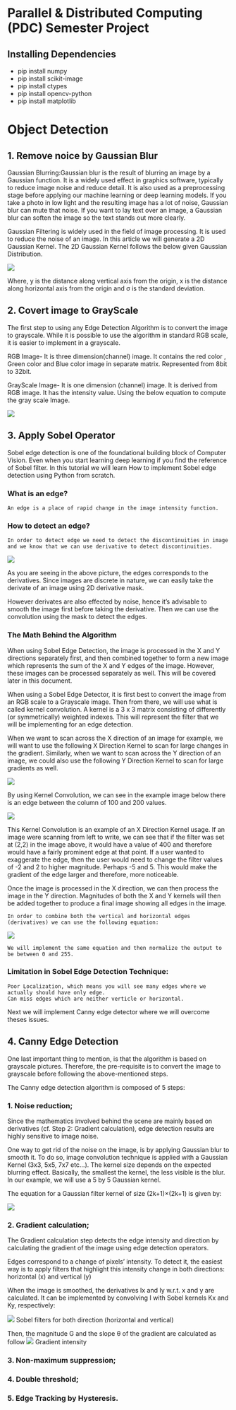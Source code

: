 # Parallel & Distributed Computing (PDC) Semester Project

## Installing Dependencies

* pip install numpy
* pip install scikit-image
* pip install ctypes
* pip install opencv-python
* pip install matplotlib


# Object Detection

## 1. Remove noice by Gaussian Blur

Gaussian Blurring:Gaussian blur is the result of blurring an image by a Gaussian function. It is a widely used effect in graphics software, typically to reduce image noise and reduce detail. It is also used as a preprocessing stage before applying our machine learning or deep learning models. If you take a photo in low light and the resulting image has a lot of noise, Gaussian blur can mute that noise. If you want to lay text over an image, a Gaussian blur can soften the image so the text stands out more clearly.

Gaussian Filtering is widely used in the field of image processing. It is used to reduce the noise of an image. In this article we will generate a 2D Gaussian Kernel. The 2D Gaussian Kernel follows the below given Gaussian Distribution.

<image src='./gaussian.png'> </image>

Where, y is the distance along vertical axis from the origin, x is the distance along horizontal axis from the origin and σ is the standard deviation.

## 2. Covert image to GrayScale


The first step to using any Edge Detection Algorithm is to convert the image to grayscale. While it is possible to use the algorithm in standard RGB scale, it is easier to implement in a grayscale.

RGB Image- It is three dimension(channel) image. It contains the red color , Green color and Blue color image in separate matrix. Represented from 8bit to 32bit.

GrayScale Image- It is one dimension (channel) image. It is derived from RGB image. It has the intensity value. Using the below equation to compute the gray scale Image.

<image src='./grayscale.png'> </image>

## 3. Apply Sobel Operator

Sobel edge detection is one of the foundational building block of Computer Vision. Even when you start learning deep learning if you find the reference of Sobel filter. In this tutorial we will learn How to implement Sobel edge detection using Python from scratch.

### What is an edge?

    An edge is a place of rapid change in the image intensity function.

### How to detect an edge?

    In order to detect edge we need to detect the discontinuities in image
    and we know that we can use derivative to detect discontinuities.

<image src="how-to-detect-edge.webp"> </image>

As you are seeing in the above picture, the edges corresponds to the derivatives. Since images are discrete in nature, we can easily take the derivate of an image using 2D derivative mask.

However derivates are also effected by noise, hence it’s advisable to smooth the image first before taking the derivative. Then we can use the convolution using the mask to detect the edges.

### The Math Behind the Algorithm

When using Sobel Edge Detection, the image is processed in the X and Y directions separately first, and then combined together to form a new image which represents the sum of the X and Y edges of the image. However, these images can be processed separately as well. This will be covered later in this document.

When using a Sobel Edge Detector, it is first best to convert the image from an RGB scale to a Grayscale image. Then from there, we will use what is called kernel convolution. A kernel is a 3 x 3 matrix consisting of differently (or symmetrically) weighted indexes. This will represent the filter that we will be implementing for an edge detection.

When we want to scan across the X direction of an image for example, we will want to use the following X Direction Kernel to scan for large changes in the gradient. Similarly, when we want to scan across the Y direction of an image, we could also use the following Y Direction Kernel to scan for large gradients as well.

<image src="XY_Kernels.png"> </image>

By using Kernel Convolution, we can see in the example image below there is an edge between the column of 100 and 200 values.

<image src="Kernelconvolution.png"> </image>

This Kernel Convolution is an example of an X Direction Kernel usage. If an image were scanning from left to write, we can see that if the filter was set at (2,2) in the image above, it would have a value of 400 and therefore would have a fairly prominent edge at that point. If a user wanted to exaggerate the edge, then the user would need to change the filter values of -2 and 2 to higher magnitude. Perhaps -5 and 5. This would make the gradient of the edge larger and therefore, more noticeable.

Once the image is processed in the X direction, we can then process the image in the Y direction. Magnitudes of both the X and Y kernels will then be added together to produce a final image showing all edges in the image.

    In order to combine both the vertical and horizontal edges (derivatives) we can use the following equation:

<image src="sobel_operator.png"> </image>

    We will implement the same equation and then normalize the output to be between 0 and 255.


### Limitation in Sobel Edge Detection Technique:

    Poor Localization, which means you will see many edges where we actually should have only edge.
    Can miss edges which are neither verticle or horizontal.

Next we will implement Canny edge detector where we will overcome theses issues.

## 4. Canny Edge Detection

One last important thing to mention, is that the algorithm is based on grayscale pictures. Therefore, the pre-requisite is to convert the image to grayscale before following the above-mentioned steps.

The Canny edge detection algorithm is composed of 5 steps:

### 1. Noise reduction;

Since the mathematics involved behind the scene are mainly based on derivatives (cf. Step 2: Gradient calculation), edge detection results are highly sensitive to image noise.

One way to get rid of the noise on the image, is by applying Gaussian blur to smooth it. To do so, image convolution technique is applied with a Gaussian Kernel (3x3, 5x5, 7x7 etc…). The kernel size depends on the expected blurring effect. Basically, the smallest the kernel, the less visible is the blur. In our example, we will use a 5 by 5 Gaussian kernel.

The equation for a Gaussian filter kernel of size (2k+1)×(2k+1) is given by:

<image src="noice.png"> </image>

### 2. Gradient calculation;

The Gradient calculation step detects the edge intensity and direction by calculating the gradient of the image using edge detection operators.

Edges correspond to a change of pixels’ intensity. To detect it, the easiest way is to apply filters that highlight this intensity change in both directions: horizontal (x) and vertical (y)

When the image is smoothed, the derivatives Ix and Iy w.r.t. x and y are calculated. It can be implemented by convolving I with Sobel kernels Kx and Ky, respectively:

<image src="sobel_filter.png"> </image>
    Sobel filters for both direction (horizontal and vertical)

Then, the magnitude G and the slope θ of the gradient are calculated as follow
<image src="Gradient-intensity .png"> </image>
    Gradient intensity 

### 3. Non-maximum suppression;
### 4. Double threshold;
### 5. Edge Tracking by Hysteresis.
